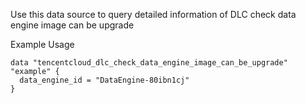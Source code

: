 Use this data source to query detailed information of DLC check data engine image can be upgrade

Example Usage

```hcl
data "tencentcloud_dlc_check_data_engine_image_can_be_upgrade" "example" {
  data_engine_id = "DataEngine-80ibn1cj"
}
```
